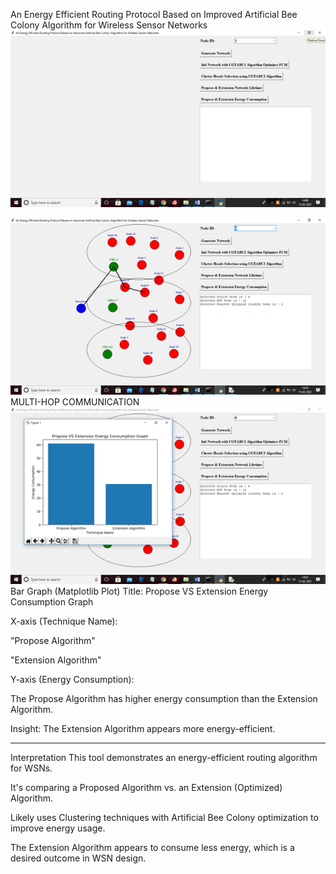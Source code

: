 An Energy Efficient Routing Protocol Based on Improved Artificial Bee Colony Algorithm for Wireless Sensor Networks
![image alt](https://github.com/Saikrishnareddy00/An-Energy-Efficient-Routing-Protocol-Based-on-Improved-Artificial-Bee-Colony-Algorithm-for-WSNs/blob/5959b7b84515db0d0fc34f0cec3ac61c7ef288cf/Picture1.png)

![image alt](https://github.com/Saikrishnareddy00/An-Energy-Efficient-Routing-Protocol-Based-on-Improved-Artificial-Bee-Colony-Algorithm-for-WSNs/blob/46e1e61479155400ab6e267dd617cfe0088ac34f/Picture2.png)
MULTI-HOP COMMUNICATION
![image alt](https://github.com/Saikrishnareddy00/An-Energy-Efficient-Routing-Protocol-Based-on-Improved-Artificial-Bee-Colony-Algorithm-for-WSNs/blob/1ff1bd36976f13db919c711c4586e2a682ceef49/Picture4.png)
Bar Graph (Matplotlib Plot)
Title: Propose VS Extension Energy Consumption Graph

X-axis (Technique Name):

"Propose Algorithm"

"Extension Algorithm"

Y-axis (Energy Consumption):

The Propose Algorithm has higher energy consumption than the Extension Algorithm.

Insight: The Extension Algorithm appears more energy-efficient.

---------------------------------------------------------------------------------------------------------
 Interpretation
This tool demonstrates an energy-efficient routing algorithm for WSNs.

It's comparing a Proposed Algorithm vs. an Extension (Optimized) Algorithm.

Likely uses Clustering techniques with Artificial Bee Colony optimization to improve energy usage.

The Extension Algorithm appears to consume less energy, which is a desired outcome in WSN design.
